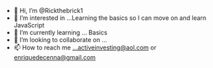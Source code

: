 - 👋 Hi, I’m @Rickthebrick1
- 👀 I’m interested in ...Learning the basics so I can move on and learn JavaScript
- 🌱 I’m currently learning ... Basics
- 💞️ I’m looking to collaborate on ...
- 📫 How to reach me ...activeinvesting@aol.com or enriquedecenna@gmail.com

<!---
Rickthebrick1/Rickthebrick1 is a ✨ special ✨ repository because its `README.md` (this file) appears on your GitHub profile.
You can click the Preview link to take a look at your changes.
--->
